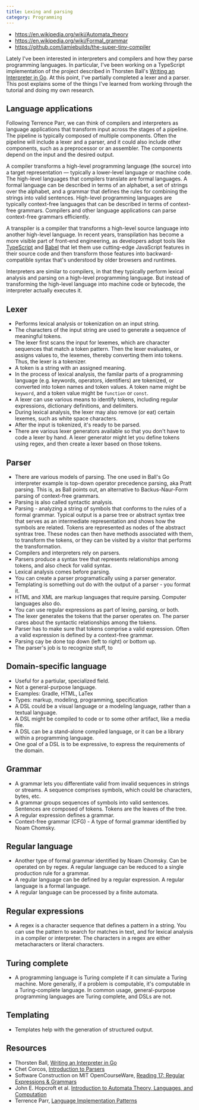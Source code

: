 ```yaml
---
title: Lexing and parsing
category: Programming
---
```


* https://en.wikipedia.org/wiki/Automata_theory
* https://en.wikipedia.org/wiki/Formal_grammar
* https://github.com/jamiebuilds/the-super-tiny-compiler

Lately I've been interested in interpreters and compilers and how they parse programming languages. In particular, I've been working on a TypeScript implementation of the project described in Thorsten Ball's [Writing an Interpreter in Go](https://interpreterbook.com/). At this point, I've partially completed a lexer and a parser. This post explains some of the things I've learned from working through the tutorial and doing my own research.

## Language applications

Following Terrence Parr, we can think of compilers and interpreters as language applications that transform input across the stages of a pipeline. The pipeline is typically composed of multiple components. Often the pipeline will include a lexer and a parser, and it could also include other components, such as a preprocessor or an assembler. The components depend on the input and the desired output.

A compiler transforms a high-level programming language (the source) into a target representation &mdash; typically a lower-level language or machine code. The high-level languages that compilers translate are formal languages. A formal language can be described in terms of an alphabet, a set of strings over the alphabet, and a grammar that defines the rules for combining the strings into valid sentences. High-level programming languages are typically context-free languages that can be described in terms of context-free grammars. Compilers and other language applications can parse context-free grammars efficiently.

A transpiler is a compiler that transforms a high-level source language into another high-level language. In recent years, transpilation has become a more visible part of front-end engineering, as developers adopt tools like [TypeScript](https://www.typescriptlang.org/) and [Babel](https://babeljs.io/) that let them use cutting-edge JavaScript features in their source code and then transform those features into backward-compatible syntax that's understood by older browsers and runtimes.

Interpreters are similar to compilers, in that they typically perform lexical analysis and parsing on a high-level programming language. But instead of transforming the high-level language into machine code or bytecode, the interpreter actually executes it.

## Lexer

* Performs lexical analysis or tokenization on an input string.
* The characters of the input string are used to generate a sequence of meaningful tokens.
* The lexer first scans the input for lexemes, which are character sequences that match a token pattern. Then the lexer evaluates, or assigns values to, the lexemes, thereby converting them into tokens. Thus, the lexer is a tokenizer.
* A token is a string with an assigned meaning.
* In the process of lexical analysis, the familar parts of a programming language (e.g. keywords, operators, identifiers) are tokenized, or converted into token names and token values. A token name might be `keyword`, and a token value might be `function` or `const`.
* A lexer can use various means to identify tokens, including regular expressions, dictionary definitions, and delimiters.
* During lexical analysis, the lexer may also remove (or eat) certain lexemes, such as white space characters.
* After the input is tokenized, it's ready to be parsed.
* There are various lexer generators available so that you don't have to code a lexer by hand. A lexer generator might let you define tokens using regex, and then create a lexer based on those tokens.

## Parser

* There are various models of parsing. The one used in Ball's Go interpreter example is top-down operator precedence parsing, aka Pratt parsing. This is, as Ball points out, an alternative to Backus-Naur-Form parsing of context-free grammars.
* Parsing is also called syntactic analysis.
* Parsing - analyzing a string of symbols that conforms to the rules of a formal grammar. Typical output is a parse tree or abstract syntax tree that serves as an intermediate representation and shows how the symbols are related. Tokens are represented as nodes of the abstract syntrax tree. These nodes can then have methods associated with them, to transform the tokens, or they can be visited by a visitor that performs the transformation.
* Compilers and interpreters rely on parsers.
* Parsers produce a syntax tree that represents relationships among tokens, and also check for valid syntax.
* Lexical analysis comes before parsing.
* You can create a parser programatically using a parser generator.
* Templating is something out do with the output of a parser - you format it.
* HTML and XML are markup languages that require parsing. Computer languages also do.
* You can use regular expressions as part of lexing, parsing, or both.
* The lexer generates the tokens that the parser operates on. The parser cares about the syntactic relationships among the tokens.
* Parser has to make sure that tokens comprise a valid expression. Often a valid expression is defined by a context-free grammar.
* Parsing cay be done top down (left to right) or bottom up.
* The parser's job is to recognize stuff, to 

## Domain-specific language
* Useful for a partiular, specialized field.
* Not a general-purpose language.
* Examples: Gradle, HTML, LaTex
* Types: markup, modeling, programming, specification
* A DSL could be a visual language or a modeling language, rather than a textual language.
* A DSL might be compiled to code or to some other artifact, like a media file.
* A DSL can be a stand-alone compiled language, or it can be a library within a programming language.
* One goal of a DSL is to be expressive, to express the requirements of the domain.

## Grammar
* A grammar lets you differentiate valid from invalid sequences in strings or streams. A sequence comprises symbols, which could be characters, bytes, etc.
* A grammar groups sequences of symbols into valid sentences. Sentences are composed of tokens. Tokens are the leaves of the tree.
* A regular expression defines a grammar.
* Context-free grammar (CFG) - A type of formal grammar identified by Noam Chomsky.

## Regular language
* Another type of formal grammar identified by Noam Chomsky. Can be operated on by regex. A regular language can be reduced to a single production rule for a grammar.
* A regular language can be defined by a regular expression. A regular language is a formal language.
* A regular language can be processed by a finite automata.

## Regular expressions
* A regex is a character sequence that defines a pattern in a string. You can use the pattern to search for matches in text, and for lexical analysis in a compiler or interpreter. The characters in a regex are either metacharacters or literal characters.

## Turing complete
* A programming language is Turing complete if it can simulate a Turing machine. More generally, if a problem is computable, it's computable in a Turing-complete language. In common usage, general-purpose programming languages are Turing complete, and DSLs are not.

## Templating
* Templates help with the generation of structured output.

## Resources

* Thorsten Ball, [Writing an Interpreter in Go](https://interpreterbook.com/)
* Chet Corcos, [Introduction to Parsers](https://medium.com/@chetcorcos/introduction-to-parsers-644d1b5d7f3d)
* Software Construction on MIT OpenCourseWare, [Reading 17: Regular Expressions & Grammars](https://ocw.mit.edu/ans7870/6/6.005/s16/classes/17-regex-grammars/)
* John E. Hopcroft et al. [Introduction to Automata Theory, Languages, and Computation](https://www.pearson.com/us/higher-education/program/Hopcroft-Introduction-to-Automata-Theory-Languages-and-Computation-3rd-Edition/PGM64331.html)
* Terrence Parr, [Language Implementation Patterns](https://pragprog.com/book/tpdsl/language-implementation-patterns)